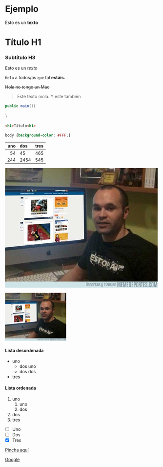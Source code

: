 # Ejemplo

Esto es un **texto** 

# Título H1

### Subtítulo H3

Esto es  un *texto*

`Hola` a todos/as `que` tal **estáis.**

~~Hola no tengo un Mac~~

> Este texto mola.
> Y este también

```java
public main(){

}
```

```html
<h1>Título<h1>
```
```css
body {background-color: #FFF;}
```
|uno|dos|tres|
|--:|:--|---|
|54|45|465|
|244|2454|545|

![](iniesta.jpg)

<img src="iniesta.jpg" width="200px">

#### Lista desordenada
* uno 
    * dos uno
    * dos dos 
* tres

#### Lista ordenada
1. uno
    1. uno
    2. dos
2. dos
3. tres

- [ ] Uno
- [ ] Dos
- [x] Tres

[Pincha aquí](enlace.md)

[Google](https://www.gooogle.es)
